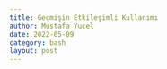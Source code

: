 ```yaml
---
title: Geçmişin Etkileşimli Kullanımı
author: Mustafa Yucel
date: 2022-05-09
category: bash 
layout: post
---
```

